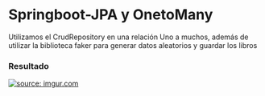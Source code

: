 
<h1>Springboot-JPA y OnetoMany</h1>
<p >Utilizamos el CrudRepository en una relación Uno a muchos, además de utilizar
la biblioteca faker para generar datos aleatorios y guardar los libros</p>
<h3>Resultado</h3>
<section>
<a href="https://imgur.com/nxvtgaE"><img src="https://i.imgur.com/nxvtgaE.png" title="source: imgur.com" /></a>
</section>
